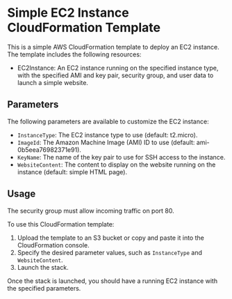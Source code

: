 # Simple EC2 Instance CloudFormation Template

This is a simple AWS CloudFormation template to deploy an EC2 instance. The template includes the following resources:

- EC2Instance: An EC2 instance running on the specified instance type, with the specified AMI and key pair, security group, and user data to launch a simple website.

## Parameters

The following parameters are available to customize the EC2 instance:

- `InstanceType`: The EC2 instance type to use (default: t2.micro).
- `ImageId`: The Amazon Machine Image (AMI) ID to use (default: ami-0b5eea76982371e91).
- `KeyName`: The name of the key pair to use for SSH access to the instance.
- `WebsiteContent`: The content to display on the website running on the instance (default: simple HTML page).

## Usage

The security group must allow incoming traffic on port 80. 

To use this CloudFormation template:

1. Upload the template to an S3 bucket or copy and paste it into the CloudFormation console.
2. Specify the desired parameter values, such as `InstanceType` and `WebsiteContent`.
3. Launch the stack. 

Once the stack is launched, you should have a running EC2 instance with the specified parameters.

